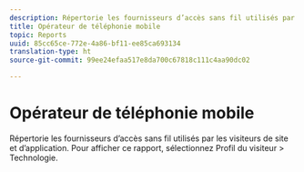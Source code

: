 ```yaml
---
description: Répertorie les fournisseurs d’accès sans fil utilisés par les visiteurs de site et d’application. Pour afficher ce rapport, sélectionnez Profil du visiteur > Technologie.
title: Opérateur de téléphonie mobile
topic: Reports
uuid: 85cc65ce-772e-4a86-bf11-ee85ca693134
translation-type: ht
source-git-commit: 99ee24efaa517e8da700c67818c111c4aa90dc02

---
```



# Opérateur de téléphonie mobile

Répertorie les fournisseurs d’accès sans fil utilisés par les visiteurs de site et d’application. Pour afficher ce rapport, sélectionnez Profil du visiteur > Technologie.

